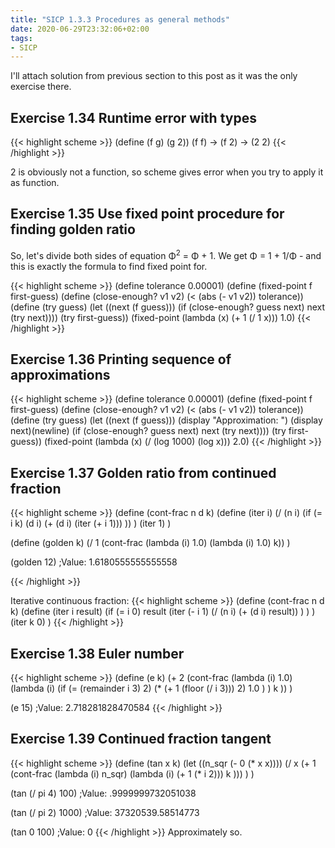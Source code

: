 ```yaml
---
title: "SICP 1.3.3 Procedures as general methods"
date: 2020-06-29T23:32:06+02:00
tags:
- SICP
---
```


I'll attach solution from previous section to this post as it was the only exercise there.

<!--more-->

## Exercise 1.34 Runtime error with types

{{< highlight scheme >}}
(define (f g)
  (g 2))
(f f) -> (f 2) -> (2 2)
{{< /highlight >}}

2 is obviously not a function, so scheme gives error when you try to apply it as function.

## Exercise 1.35 Use fixed point procedure for finding golden ratio
So, let's divide both sides of equation Φ<sup>2</sup> = Φ + 1. We get Φ  = 1 + 1/Φ - and this is exactly the formula to find fixed point for.

{{< highlight scheme >}}
(define tolerance 0.00001)
(define (fixed-point f first-guess)
  (define (close-enough? v1 v2)
    (< (abs (- v1 v2)) tolerance))
  (define (try guess)
    (let ((next (f guess)))
      (if (close-enough? guess next)
          next
          (try next))))
  (try first-guess))
(fixed-point (lambda (x) (+ 1 (/ 1 x))) 1.0)
{{< /highlight >}}

## Exercise 1.36 Printing sequence of approximations

{{< highlight scheme >}}
(define tolerance 0.00001)
(define (fixed-point f first-guess)
  (define (close-enough? v1 v2)
    (< (abs (- v1 v2)) tolerance))
  (define (try guess)
    (let ((next (f guess)))
      (display "Approximation: ") (display next)(newline)
      (if (close-enough? guess next)
          next
          (try next))))
  (try first-guess))
(fixed-point (lambda (x) (/ (log 1000) (log x))) 2.0)
{{< /highlight >}}

## Exercise 1.37 Golden ratio from continued fraction

{{< highlight scheme >}}
(define (cont-frac n d k)
  (define (iter i) 
    (/ (n i) (if (= i k)
       (d i)
       (+ (d i) (iter (+ i 1)))
    ))
  )
  (iter 1)
)

(define (golden k)
    (/ 1 (cont-frac (lambda (i) 1.0)
           (lambda (i) 1.0)
           k))
)

(golden 12)
;Value: 1.6180555555555558

{{< /highlight >}}

Iterative continuous fraction: 
{{< highlight scheme >}}
(define (cont-frac n d k)
  (define (iter i result) 
    (if (= i 0)
      result
      (iter
        (- i 1)
        (/ (n i) (+ (d i) result))
      )
    )
  )
  (iter k 0)
)
{{< /highlight >}}


## Exercise 1.38 Euler number
{{< highlight scheme >}}
(define (e k)
  (+ 2 (cont-frac
         (lambda (i) 1.0)
         (lambda (i)
           (if (= (remainder i 3) 2)
             (* (+ 1 (floor (/ i 3))) 2)
             1.0
            )
         )
         k
  ))
)

(e 15)
;Value: 2.718281828470584
{{< /highlight >}}

## Exercise 1.39 Continued fraction tangent
{{< highlight scheme >}}
(define (tan x k)
  (let ((n_sqr (- 0 (* x x))))
      (/ x (+ 1 (cont-frac
        (lambda (i) n_sqr)
        (lambda (i) (+ 1 (* i 2)))
        k
      )))
  )
)

(tan (/ pi 4) 100)
;Value: .9999999732051038

(tan (/ pi 2) 1000)
;Value: 37320539.58514773

(tan 0 100)
;Value: 0
{{< /highlight >}}
Approximately so.
